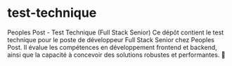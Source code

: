 # test-technique
Peoples Post - Test Technique (Full Stack Senior)  Ce dépôt contient le test technique pour le poste de développeur Full Stack Senior chez Peoples Post. Il évalue les compétences en développement frontend et backend, ainsi que la capacité à concevoir des solutions robustes et performantes. 🚀
